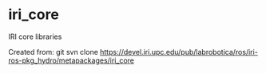 iri_core
========

IRI core libraries

Created from:
git svn clone https://devel.iri.upc.edu/pub/labrobotica/ros/iri-ros-pkg_hydro/metapackages/iri_core
